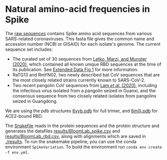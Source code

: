 # Natural amino-acid frequencies in Spike

The [raw sequences](Spikes.fasta) contains Spike amino acid sequences from various SARS-related coronaviruses. This fasta file gives the common name and accession number (NCBI or GISAID) for each isolate's genome. The current sequence set includes:
* The curated set of 30 sequences from [Letko, Marzi, and Munster (2020)](https://www.nature.com/articles/s41564-020-0688-y), which contained all known unique RBD sequences at the time of its publication. See [Extended Data Fig 1](https://www.nature.com/articles/s41564-020-0688-y/figures/6) for more information.
* RaTG13 and RmYN02, two newly described bat CoV sequences that are the most closely related strains currently known to SARS-CoV-2.
* Two recent pangolin CoV sequences from [Lam _et al._ (2020)](https://www.nature.com/articles/s41586-020-2169-0), including the infectious virus isolated from a pangolin seized in Guanxi, and the consensus sequence from two closely related isolates from pangolins seized in Guangdong.

We are using the pdb structures [6vyb.pdb](https://www.rcsb.org/structure/6VYB) for full trimer, and [6m0j.pdb](https://www.rcsb.org/structure/6M0J) for ACE2-bound RBD.

The [Snakefile](Snakefile) reads in the protein sequences and the protein structure and generates the datafiles [results/BloomLab_spike.csv](results/BloomLab_spike.csv) and [results/BloomLab_rbd.csv](results/BloomLab_rbd.csv), along with alignments which are saved in [./results](results).
To run the snakemake pipeline, you can use the conda environment `SpikeVariation`.
To build the environment run `conda env create -f env.yml`.
